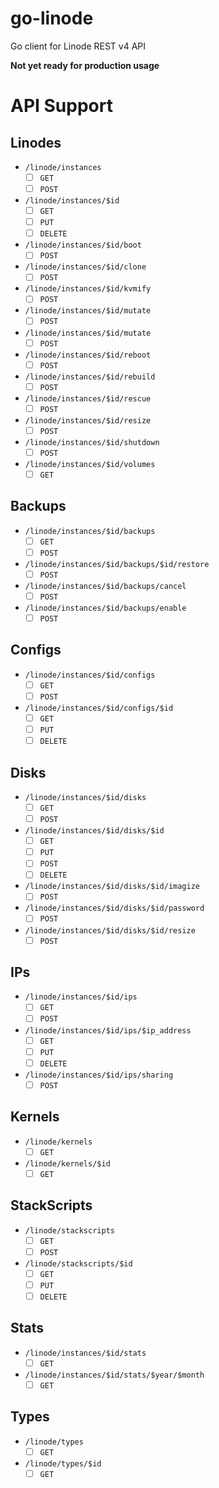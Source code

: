 # go-linode
Go client for Linode REST v4 API

**Not yet ready for production usage**

# API Support

## Linodes

- `/linode/instances`
  - [ ] `GET`
  - [ ] `POST`
- `/linode/instances/$id`
  - [ ] `GET`
  - [ ] `PUT`
  - [ ] `DELETE`
- `/linode/instances/$id/boot`
  - [ ] `POST`
- `/linode/instances/$id/clone`
  - [ ] `POST`
- `/linode/instances/$id/kvmify`
  - [ ] `POST`
- `/linode/instances/$id/mutate`
  - [ ] `POST`
- `/linode/instances/$id/mutate`
  - [ ] `POST`
- `/linode/instances/$id/reboot`
  - [ ] `POST`
- `/linode/instances/$id/rebuild`
  - [ ] `POST`
- `/linode/instances/$id/rescue`
  - [ ] `POST`
- `/linode/instances/$id/resize`
  - [ ] `POST`
- `/linode/instances/$id/shutdown`
  - [ ] `POST`
- `/linode/instances/$id/volumes`
  - [ ] `GET`

## Backups
- `/linode/instances/$id/backups`
  - [ ] `GET`
  - [ ] `POST`
- `/linode/instances/$id/backups/$id/restore`
  - [ ] `POST`
- `/linode/instances/$id/backups/cancel`
  - [ ] `POST`
- `/linode/instances/$id/backups/enable`
  - [ ] `POST`
  
## Configs
- `/linode/instances/$id/configs`
  - [ ] `GET`
  - [ ] `POST`
- `/linode/instances/$id/configs/$id`
  - [ ] `GET`
  - [ ] `PUT`
  - [ ] `DELETE`

## Disks
- `/linode/instances/$id/disks`
  - [ ] `GET`
  - [ ] `POST`
- `/linode/instances/$id/disks/$id`
  - [ ] `GET` 
  - [ ] `PUT` 
  - [ ] `POST` 
  - [ ] `DELETE` 
- `/linode/instances/$id/disks/$id/imagize`
  - [ ] `POST`
- `/linode/instances/$id/disks/$id/password`
  - [ ] `POST`
- `/linode/instances/$id/disks/$id/resize`
  - [ ] `POST` 

## IPs
- `/linode/instances/$id/ips`
  - [ ] `GET`
  - [ ] `POST`
- `/linode/instances/$id/ips/$ip_address`
  - [ ] `GET`
  - [ ] `PUT`
  - [ ] `DELETE`
- `/linode/instances/$id/ips/sharing`
  - [ ] `POST`

## Kernels
- `/linode/kernels`
  - [ ] `GET`
- `/linode/kernels/$id`
  - [ ] `GET`

## StackScripts
- `/linode/stackscripts`
  - [ ] `GET`
  - [ ] `POST`
- `/linode/stackscripts/$id`
  - [ ] `GET`
  - [ ] `PUT`
  - [ ] `DELETE`

## Stats
- `/linode/instances/$id/stats`
  - [ ] `GET`
- `/linode/instances/$id/stats/$year/$month`
  - [ ] `GET`

## Types
- `/linode/types`
  - [ ] `GET`
- `/linode/types/$id`
  - [ ] `GET`
